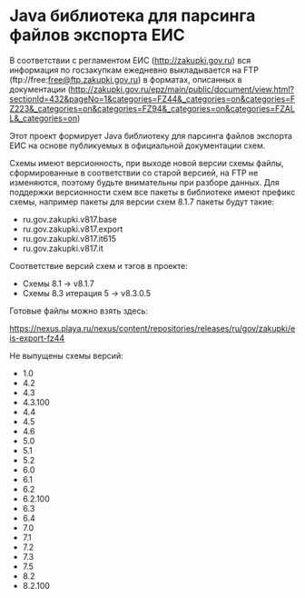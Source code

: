 # Java библиотека для парсинга файлов экспорта ЕИС

В соответствии с регламентом ЕИС (http://zakupki.gov.ru) вся информация 
по госзакупкам ежедневно выкладывается на FTP (ftp://free:free@ftp.zakupki.gov.ru)
в форматах, описанных в документации (http://zakupki.gov.ru/epz/main/public/document/view.html?sectionId=432&pageNo=1&categories=FZ44&_categories=on&categories=FZ223&_categories=on&categories=FZ94&_categories=on&categories=FZALL&_categories=on)

Этот проект формирует Java библиотеку для парсинга файлов экспорта ЕИС на основе публикуемых в официальной документации схем.

Схемы имеют версионность, при выходе новой версии схемы файлы, сформированные в соответствии со старой версией, на FTP не изменяются, поэтому будьте внимательны при разборе данных.
Для поддержки версионности схем все пакеты в библиотеке имеют префикс схемы, например пакеты для версии схем 8.1.7 пакеты будут такие:

* ru.gov.zakupki.v817.base
* ru.gov.zakupki.v817.export
* ru.gov.zakupki.v817.it615  
* ru.gov.zakupki.v817.it

Соответствие версий схем и тэгов в проекте:

* Схемы 8.1 -> v8.1.7
* Схемы 8.3 итерация 5 -> v8.3.0.5 

Готовые файлы можно взять здесь:

https://nexus.playa.ru/nexus/content/repositories/releases/ru/gov/zakupki/eis-export-fz44

Не выпущены схемы версий:

* 1.0
* 4.2
* 4.3
* 4.3.100
* 4.4
* 4.5
* 4.6
* 5.0
* 5.1
* 5.2
* 6.0
* 6.1
* 6.2
* 6.2.100
* 6.3
* 6.4
* 7.0
* 7.1
* 7.2
* 7.3
* 7.5
* 8.2
* 8.2.100

